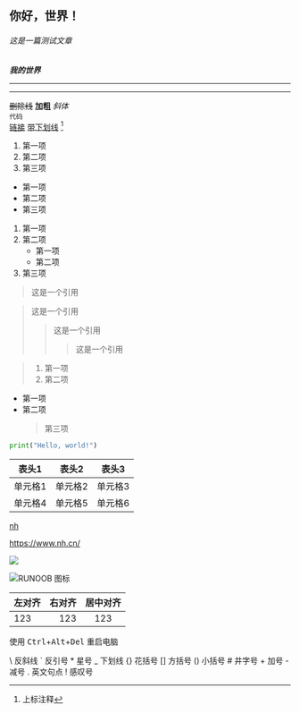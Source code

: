 ## 你好，世界！
###### 这是一篇测试文章

***我的世界***
***
***
~~删除线~~
**加粗**
*斜体*  
`代码`  
[链接](https://www.baidu.com)
<u>带下划线</u>
[^上标]
[^上标]: 上标注释

1. 第一项
2. 第二项
3. 第三项

- 第一项
- 第二项
- 第三项

1. 第一项
2. 第二项
   - 第一项
   - 第二项
3. 第三项
> 这是一个引用

> 这是一个引用
>> 这是一个引用
>>> 这是一个引用

>1. 第一项
>2. 第二项
-  第一项
-  第二项
    > 第三项
```python
print("Hello, world!")
```
| 表头1 | 表头2 | 表头3 |
| --- | --- | --- |
| 单元格1 | 单元格2 | 单元格3 |
| 单元格4 | 单元格5 | 单元格6 |

[nh](https://www.nh.cn/)

<https://www.nh.cn/>

![](https://static.jyshare.com/images/runoob-logo.png)

![RUNOOB 图标](https://static.jyshare.com/images/runoob-logo.png "RUNOO")

| 左对齐     | 右对齐     | 居中对齐   |
| :-----    | -----:    | :------:  |
| 123       | 123       | 123       |

使用 <kbd>Ctrl</kbd>+<kbd>Alt</kbd>+<kbd>Del</kbd> 重启电脑

\   反斜线
`   反引号
\*   星号
_   下划线
{}  花括号
[]  方括号
()  小括号
\#   井字号
\+  加号
\- 减号
.   英文句点
!   感叹号